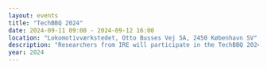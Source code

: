 ```yaml
---
layout: events
title: "TechBBQ 2024"
date: 2024-09-11 09:00 - 2024-09-12 16:00
location: "Lokomotivværkstedet, Otto Busses Vej 5A, 2450 København SV"
description: "Researchers from IRE will participate in the TechBBQ 2024."
year: 2024
---
```

